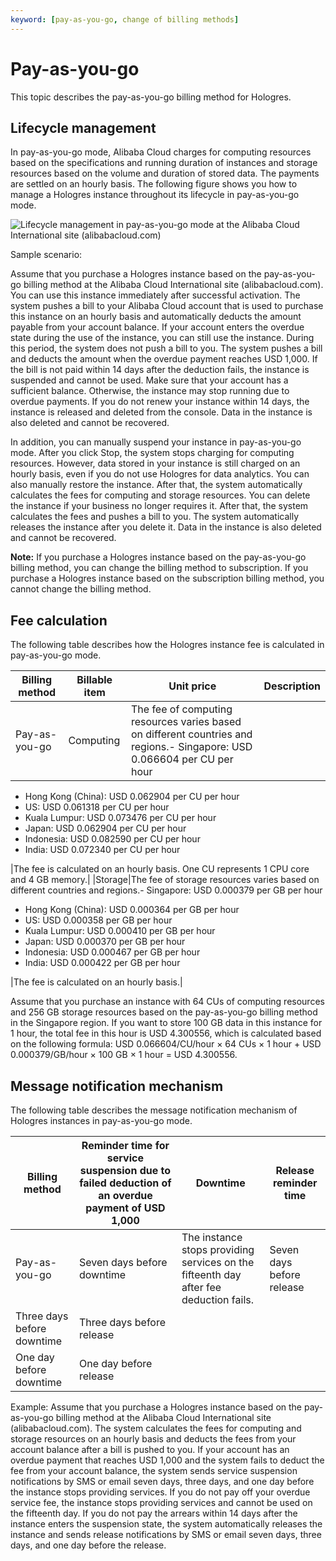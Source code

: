 ```yaml
---
keyword: [pay-as-you-go, change of billing methods]
---
```


# Pay-as-you-go

This topic describes the pay-as-you-go billing method for Hologres.

## Lifecycle management

In pay-as-you-go mode, Alibaba Cloud charges for computing resources based on the specifications and running duration of instances and storage resources based on the volume and duration of stored data. The payments are settled on an hourly basis. The following figure shows you how to manage a Hologres instance throughout its lifecycle in pay-as-you-go mode.

![Lifecycle management in pay-as-you-go mode at the Alibaba Cloud International site (alibabacloud.com)](https://static-aliyun-doc.oss-accelerate.aliyuncs.com/assets/img/en-US/6809390161/p224844.png)

Sample scenario:

Assume that you purchase a Hologres instance based on the pay-as-you-go billing method at the Alibaba Cloud International site \(alibabacloud.com\). You can use this instance immediately after successful activation. The system pushes a bill to your Alibaba Cloud account that is used to purchase this instance on an hourly basis and automatically deducts the amount payable from your account balance. If your account enters the overdue state during the use of the instance, you can still use the instance. During this period, the system does not push a bill to you. The system pushes a bill and deducts the amount when the overdue payment reaches USD 1,000. If the bill is not paid within 14 days after the deduction fails, the instance is suspended and cannot be used. Make sure that your account has a sufficient balance. Otherwise, the instance may stop running due to overdue payments. If you do not renew your instance within 14 days, the instance is released and deleted from the console. Data in the instance is also deleted and cannot be recovered.

In addition, you can manually suspend your instance in pay-as-you-go mode. After you click Stop, the system stops charging for computing resources. However, data stored in your instance is still charged on an hourly basis, even if you do not use Hologres for data analytics. You can also manually restore the instance. After that, the system automatically calculates the fees for computing and storage resources. You can delete the instance if your business no longer requires it. After that, the system calculates the fees and pushes a bill to you. The system automatically releases the instance after you delete it. Data in the instance is also deleted and cannot be recovered.

**Note:** If you purchase a Hologres instance based on the pay-as-you-go billing method, you can change the billing method to subscription. If you purchase a Hologres instance based on the subscription billing method, you cannot change the billing method.

## Fee calculation

The following table describes how the Hologres instance fee is calculated in pay-as-you-go mode.

|Billing method|Billable item|Unit price|Description|
|--------------|-------------|----------|-----------|
|Pay-as-you-go|Computing|The fee of computing resources varies based on different countries and regions.-   Singapore: USD 0.066604 per CU per hour
-   Hong Kong \(China\): USD 0.062904 per CU per hour
-   US: USD 0.061318 per CU per hour
-   Kuala Lumpur: USD 0.073476 per CU per hour
-   Japan: USD 0.062904 per CU per hour
-   Indonesia: USD 0.082590 per CU per hour
-   India: USD 0.072340 per CU per hour

|The fee is calculated on an hourly basis. One CU represents 1 CPU core and 4 GB memory.|
|Storage|The fee of storage resources varies based on different countries and regions.-   Singapore: USD 0.000379 per GB per hour
-   Hong Kong \(China\): USD 0.000364 per GB per hour
-   US: USD 0.000358 per GB per hour
-   Kuala Lumpur: USD 0.000410 per GB per hour
-   Japan: USD 0.000370 per GB per hour
-   Indonesia: USD 0.000467 per GB per hour
-   India: USD 0.000422 per GB per hour

|The fee is calculated on an hourly basis.|

Assume that you purchase an instance with 64 CUs of computing resources and 256 GB storage resources based on the pay-as-you-go billing method in the Singapore region. If you want to store 100 GB data in this instance for 1 hour, the total fee in this hour is USD 4.300556, which is calculated based on the following formula: USD 0.066604/CU/hour × 64 CUs × 1 hour + USD 0.000379/GB/hour × 100 GB × 1 hour = USD 4.300556.

## Message notification mechanism

The following table describes the message notification mechanism of Hologres instances in pay-as-you-go mode.

|Billing method|Reminder time for service suspension due to failed deduction of an overdue payment of USD 1,000|Downtime|Release reminder time|
|--------------|-----------------------------------------------------------------------------------------------|--------|---------------------|
|Pay-as-you-go|Seven days before downtime|The instance stops providing services on the fifteenth day after fee deduction fails.|Seven days before release|
|Three days before downtime|Three days before release|
|One day before downtime|One day before release|

Example: Assume that you purchase a Hologres instance based on the pay-as-you-go billing method at the Alibaba Cloud International site \(alibabacloud.com\). The system calculates the fees for computing and storage resources on an hourly basis and deducts the fees from your account balance after a bill is pushed to you. If your account has an overdue payment that reaches USD 1,000 and the system fails to deduct the fee from your account balance, the system sends service suspension notifications by SMS or email seven days, three days, and one day before the instance stops providing services. If you do not pay off your overdue service fee, the instance stops providing services and cannot be used on the fifteenth day. If you do not pay the arrears within 14 days after the instance enters the suspension state, the system automatically releases the instance and sends release notifications by SMS or email seven days, three days, and one day before the release.

